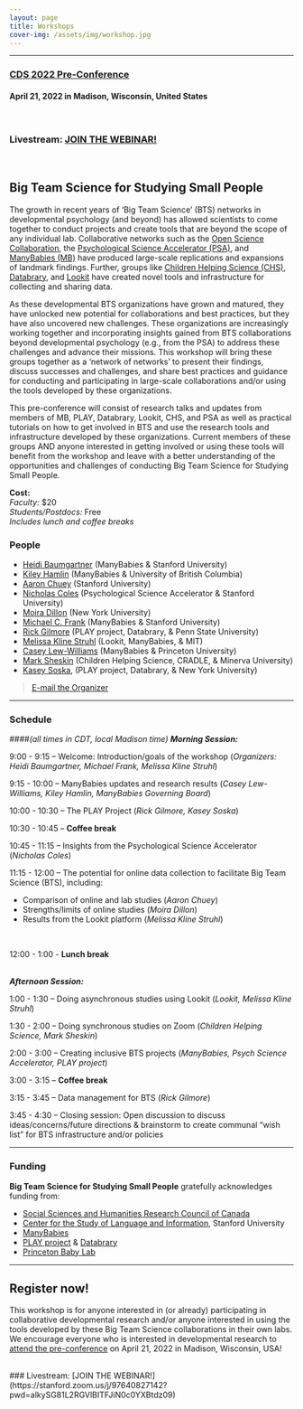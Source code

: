 ```yaml
---
layout: page
title: Workshops
cover-img: /assets/img/workshop.jpg
---
```


***

### [CDS 2022 Pre-Conference](https://cogdevsoc.org/pre-conference-workshops-2/) 
#### April 21, 2022 in Madison, Wisconsin, United States
<br>

### Livestream: [JOIN THE WEBINAR!](https://stanford.zoom.us/j/97640827142?pwd=alkySG81L2RGVlBITFJiN0c0YXBtdz09)
<br>

## Big Team Science for Studying Small People

The growth in recent years of ‘Big Team Science’ (BTS) networks in developmental psychology (and beyond) has allowed scientists to come together to conduct projects and create tools that are beyond the scope of any individual lab. Collaborative networks such as the [Open Science Collaboration](https://osf.io/vmrgu/), the [Psychological Science Accelerator (PSA)](https://psysciacc.org), and [ManyBabies (MB)](https://manybabies.github.io) have produced large-scale replications and expansions of landmark findings. Further, groups like [Children Helping Science (CHS)](https://childrenhelpingscience.com), [Databrary](https://nyu.databrary.org), and [Lookit](https://lookit.mit.edu) have created novel tools and infrastructure for collecting and sharing data.
 
As these developmental BTS organizations have grown and matured, they have unlocked new potential for collaborations and best practices, but they have also uncovered new challenges. These organizations are increasingly working together and incorporating insights gained from BTS collaborations beyond developmental psychology (e.g., from the PSA) to address these challenges and advance their missions. This workshop will bring these groups together as a ‘network of networks’ to present their findings, discuss successes and challenges, and share best practices and guidance for conducting and participating in large-scale collaborations and/or using the tools developed by these organizations.
 
This pre-conference will consist of research talks and updates from members of MB, PLAY, Databrary, Lookit, CHS, and PSA as well as practical tutorials on how to get involved in BTS and use the research tools and infrastructure developed by these organizations. Current members of these groups AND anyone interested in getting involved or using these tools will benefit from the workshop and leave with a better understanding of the opportunities and challenges of conducting Big Team Science for Studying Small People.

<b>Cost:</b><br>
<i>Faculty:</i> $20<br>
<i>Students/Postdocs:</i> Free<br>
<i>Includes lunch and coffee breaks</i>
<br>

### People
* [Heidi Baumgartner](https://www-csli.stanford.edu/people/baumgartner-heidi) (ManyBabies & Stanford University)
* [Kiley Hamlin](https://psych.ubc.ca/profile/kiley-hamlin/) (ManyBabies & University of British Columbia)
* [Aaron Chuey](https://sll.stanford.edu/people.html) (Stanford University)
* [Nicholas Coles](https://hai.stanford.edu/people/nicholas-coles) (Psychological Science Accelerator & Stanford University)
* [Moira Dillon](https://as.nyu.edu/content/nyu-as/as/faculty/Moira-Dillon.html) (New York University)
* [Michael C. Frank](https://web.stanford.edu/~mcfrank/) (ManyBabies & Stanford University)
* [Rick Gilmore](https://www.rick-gilmore.com) (PLAY project, Databrary, & Penn State University)
* [Melissa Kline Struhl](http://www.melissaklinestruhl.com) (Lookit, ManyBabies, & MIT)
* [Casey Lew-Williams](https://psych.princeton.edu/person/casey-lew-williams) (ManyBabies & Princeton University)
* [Mark Sheskin](https://www.marksheskin.com) (Children Helping Science, CRADLE, & Minerva University)
* [Kasey Soska](https://www.nyuactionlab.com/people), (PLAY project, Databrary, & New York University)

> [E-mail the Organizer](mailto:heidib@stanford.edu)

***

### Schedule
####*(all times in CDT, local Madison time)*
**<i>Morning Session:</i>**

9:00 - 9:15 – Welcome: Introduction/goals of the workshop (<i>Organizers: Heidi Baumgartner, Michael Frank, Melissa Kline Struhl</i>)

9:15 - 10:00 – ManyBabies updates and research results (<i>Casey Lew-Williams, Kiley Hamlin, ManyBabies Governing Board</i>)

10:00 - 10:30 – The PLAY Project (<i>Rick Gilmore, Kasey Soska</i>)

10:30 - 10:45 – **Coffee break**

10:45 - 11:15 – Insights from the Psychological Science Accelerator (<i>Nicholas Coles</i>)

11:15 - 12:00 – The potential for online data collection to facilitate Big Team Science (BTS), including:
* Comparison of online and lab studies (<i>Aaron Chuey</i>)
* Strengths/limits of online studies (<i>Moira Dillon</i>)
* Results from the Lookit platform (<i>Melissa Kline Struhl</i>)
<br>

12:00 - 1:00 - **Lunch break**
<br>
<br>

**<i>Afternoon Session: </i>**

1:00 - 1:30 – Doing asynchronous studies using Lookit (<i>Lookit, Melissa Kline Struhl</i>)

1:30 - 2:00 – Doing synchronous studies on Zoom (<i>Children Helping Science, Mark Sheskin</i>)

2:00 - 3:00 – Creating inclusive BTS projects (<i>ManyBabies, Psych Science Accelerator, PLAY project</i>)

3:00 - 3:15 – **Coffee break**

3:15 - 3:45 – Data management for BTS (<i>Rick Gilmore</i>)

3:45 - 4:30 – Closing session: Open discussion to discuss ideas/concerns/future directions & brainstorm to create communal “wish list” for BTS infrastructure and/or policies


***

### Funding 
**Big Team Science for Studying Small People** gratefully acknowledges funding from:<br>

* [Social Sciences and Humanities Research Council of Canada](https://www.sshrc-crsh.gc.ca/)
* [Center for the Study of Language and Information](https://www-csli.stanford.edu/), Stanford University
* [ManyBabies](https://manybabies.github.io)
* [PLAY project](https://www.play-project.org) & [Databrary](https://nyu.databrary.org)
* [Princeton Baby Lab](https://babylab.princeton.edu)


***

## Register now!

This workshop is for anyone interested in (or already) participating in collaborative developmental research and/or anyone interested in using the tools developed by these Big Team Science collaborations in their own labs. We encourage everyone who is interested in developmental research to [attend the pre-conference](https://cogdevsoc.org/registration/#) on April 21, 2022 in Madison, Wisconsin, USA! 

<br>
### Livestream: [JOIN THE WEBINAR!](https://stanford.zoom.us/j/97640827142?pwd=alkySG81L2RGVlBITFJiN0c0YXBtdz09)
<br>
